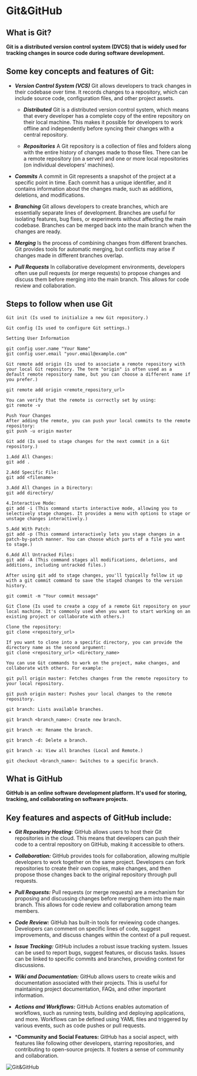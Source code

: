 # Git&GitHub

## What is Git?

__Git is a distributed version control system (DVCS) that is widely used for tracking changes in source code during software development.__


## Some key concepts and features of Git:

+ ***Version Control System (VCS)*** Git allows developers to track changes in their codebase over time. It records changes to a repository, which can include source code, configuration files, and other project assets.

    + ***Distributed*** Git is a distributed version control system, which means that every developer has a complete copy of the entire repository on their local machine. This makes it possible for developers to work offline and independently before syncing their changes with a central repository.

    + ***Repositories*** A Git repository is a collection of files and folders along with the entire history of changes made to those files. There can be a remote repository (on a server) and one or more local repositories (on individual developers' machines).

+ ***Commits*** A commit in Git represents a snapshot of the project at a specific point in time. Each commit has a unique identifier, and it contains information about the changes made, such as additions, deletions, and modifications.


+ ***Branching*** Git allows developers to create branches, which are essentially separate lines of development. Branches are useful for isolating features, bug fixes, or experiments without affecting the main codebase. Branches can be merged back into the main branch when the changes are ready.

+ ***Merging*** Is the process of combining changes from different branches. Git provides tools for automatic merging, but conflicts may arise if changes made in different branches overlap.

+ ***Pull Requests*** In collaborative development environments, developers often use pull requests (or merge requests) to propose changes and discuss them before merging into the main branch. This allows for code review and collaboration.


## Steps to follow when use Git

```
Git init (Is used to initialize a new Git repository.)
```
```
Git config (Is used to configure Git settings.)

Setting User Information

git config user.name "Your Name"
git config user.email "your.email@example.com"   
```
```
Git remote add origin (Is used to associate a remote repository with your local Git repository. The term "origin" is often used as a default remote repository name, but you can choose a different name if you prefer.)

git remote add origin <remote_repository_url>

You can verify that the remote is correctly set by using:
git remote -v

Push Your Changes
After adding the remote, you can push your local commits to the remote repository:
git push -u origin master
```
```
Git add (Is used to stage changes for the next commit in a Git repository.)

1.Add All Changes:
git add .

2.Add Specific File:
git add <filename>

3.Add All Changes in a Directory:
git add directory/

4.Interactive Mode:
git add -i (This command starts interactive mode, allowing you to selectively stage changes. It provides a menu with options to stage or unstage changes interactively.)

5.Add With Patch:
git add -p (This command interactively lets you stage changes in a patch-by-patch manner. You can choose which parts of a file you want to stage.)

6.Add All Untracked Files:
git add -A (This command stages all modifications, deletions, and additions, including untracked files.)

After using git add to stage changes, you'll typically follow it up with a git commit command to save the staged changes to the version history. 

git commit -m "Your commit message"
```
```
Git Clone (Is used to create a copy of a remote Git repository on your local machine. It's commonly used when you want to start working on an existing project or collaborate with others.)

Clone the repository:
git clone <repository_url>

If you want to clone into a specific directory, you can provide the directory name as the second argument:
git clone <repository_url> <directory_name>

You can use Git commands to work on the project, make changes, and collaborate with others. For example:

git pull origin master: Fetches changes from the remote repository to your local repository.

git push origin master: Pushes your local changes to the remote repository.

git branch: Lists available branches.

git branch <branch_name>: Create new branch.

git branch -m: Rename the branch.

git branch -d: Delete a branch.

git branch -a: View all branches (Local and Remote.)

git checkout <branch_name>: Switches to a specific branch.
```


## What is GitHub

__GitHub is an online software development platform. It's used for storing, tracking, and collaborating on software projects.__

## Key features and aspects of GitHub include:

+ ***Git Repository Hosting:*** GitHub allows users to host their Git repositories in the cloud. This means that developers can push their code to a central repository on GitHub, making it accessible to others.

+ ***Collaboration:*** GitHub provides tools for collaboration, allowing multiple developers to work together on the same project. Developers can fork repositories to create their own copies, make changes, and then propose those changes back to the original repository through pull requests.

+ ***Pull Requests:*** Pull requests (or merge requests) are a mechanism for proposing and discussing changes before merging them into the main branch. This allows for code review and collaboration among team members.

+ ***Code Review:*** GitHub has built-in tools for reviewing code changes. Developers can comment on specific lines of code, suggest improvements, and discuss changes within the context of a pull request.

+ ***Issue Tracking:*** GitHub includes a robust issue tracking system. Issues can be used to report bugs, suggest features, or discuss tasks. Issues can be linked to specific commits and branches, providing context for discussions.

+ ***Wiki and Documentation:*** GitHub allows users to create wikis and documentation associated with their projects. This is useful for maintaining project documentation, FAQs, and other important information.

+ ***Actions and Workflows:*** GitHub Actions enables automation of workflows, such as running tests, building and deploying applications, and more. Workflows can be defined using YAML files and triggered by various events, such as code pushes or pull requests.

+ ***Community and Social Features:** GitHub has a social aspect, with features like following other developers, starring repositories, and contributing to open-source projects. It fosters a sense of community and collaboration.


![Git&GitHub](https://miro.medium.com/v2/resize:fit:1400/0*mnBPahCuD9Xf-grZ)